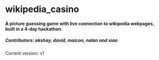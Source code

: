 # wikipedia_casino
#### A picture guessing game with live connection to wikipedia webpages, built in a 4-day hackathon.
##### Contributors: akshay, david, maicon, nalan and xiao
Current version: v1
